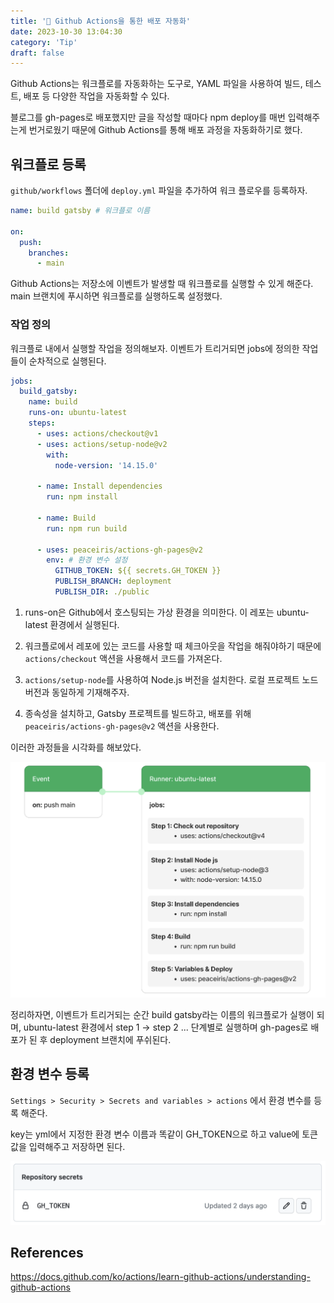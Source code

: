 ```yaml
---
title: '🤖 Github Actions을 통한 배포 자동화'
date: 2023-10-30 13:04:30
category: 'Tip'
draft: false
---
```


Github Actions는 워크플로를 자동화하는 도구로, YAML 파일을 사용하여 빌드, 테스트, 배포 등 다양한 작업을 자동화할 수 있다.

블로그를 gh-pages로 배포했지만 글을 작성할 때마다 npm deploy를 매번 입력해주는게 번거로웠기 때문에 Github Actions를 통해 배포 과정을 자동화하기로 했다.

## 워크플로 등록
`github/workflows` 폴더에 `deploy.yml` 파일을 추가하여 워크 플로우를 등록하자.

```yml
name: build gatsby # 워크플로 이름

on:
  push:
    branches:
      - main
```

Github Actions는 저장소에 이벤트가 발생할 때 워크플로를 실행할 수 있게 해준다. main 브랜치에 푸시하면 워크플로를 실행하도록 설정했다.

### 작업 정의
워크플로 내에서 실행할 작업을 정의해보자. 이벤트가 트리거되면 jobs에 정의한 작업들이 순차적으로 실행된다.

```yml
jobs:
  build_gatsby:
    name: build
    runs-on: ubuntu-latest
    steps:
      - uses: actions/checkout@v1
      - uses: actions/setup-node@v2
        with:
          node-version: '14.15.0'

      - name: Install dependencies
        run: npm install

      - name: Build
        run: npm run build

      - uses: peaceiris/actions-gh-pages@v2
        env: # 환경 변수 설정
          GITHUB_TOKEN: ${{ secrets.GH_TOKEN }}
          PUBLISH_BRANCH: deployment
          PUBLISH_DIR: ./public
```

1. runs-on은 Github에서 호스팅되는 가상 환경을 의미한다. 이 레포는 ubuntu-latest 환경에서 실행된다.

2. 워크플로에서 레포에 있는 코드를 사용할 때 체크아웃을 작업을 해줘야하기 때문에 `actions/checkout` 액션을 사용해서 코드를 가져온다.

3. `actions/setup-node`를 사용하여 Node.js 버전을 설치한다. 로컬 프로젝트 노드 버전과 동일하게 기재해주자.

4. 종속성을 설치하고, Gatsby 프로젝트를 빌드하고, 배포를 위해 `peaceiris/actions-gh-pages@v2` 액션을 사용한다.

이러한 과정들을 시각화를 해보았다.

![](./images/github-action/workflow.jpeg)

정리하자면, 이벤트가 트리거되는 순간 build gatsby라는 이름의 워크플로가 실행이 되며, ubuntu-latest 환경에서 step 1 -> step 2 ... 단계별로 실행하며 gh-pages로 배포가 된 후 deployment 브랜치에 푸쉬된다.


## 환경 변수 등록

`Settings > Security > Secrets and variables > actions` 에서 환경 변수를 등록 해준다.

key는 yml에서 지정한 환경 변수 이름과 똑같이 GH_TOKEN으로 하고 value에 토큰 값을 입력해주고 저장하면 된다.

<p align="center">
  <img alt="secret variables" src="./images/github-action/secrets variables.jpeg">
</p>

## References
https://docs.github.com/ko/actions/learn-github-actions/understanding-github-actions